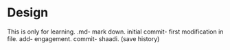 # Design
This is only for learning.
.md- mark down.
initial commit- first modification in file.
add- engagement.
commit- shaadi. (save history)
